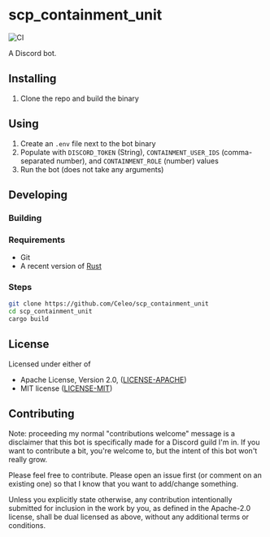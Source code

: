 # scp_containment_unit

![CI](https://github.com/Celeo/scp_containment_unit/workflows/CI/badge.svg?branch=master)

A Discord bot.

## Installing

1. Clone the repo and build the binary

## Using

1. Create an `.env` file next to the bot binary
1. Populate with `DISCORD_TOKEN` (String), `CONTAINMENT_USER_IDS` (comma-separated number), and `CONTAINMENT_ROLE` (number) values
1. Run the bot (does not take any arguments)

## Developing

### Building

### Requirements

* Git
* A recent version of [Rust](https://www.rust-lang.org/tools/install)

### Steps

```sh
git clone https://github.com/Celeo/scp_containment_unit
cd scp_containment_unit
cargo build
```

## License

Licensed under either of

* Apache License, Version 2.0, ([LICENSE-APACHE](LICENSE-APACHE))
* MIT license ([LICENSE-MIT](LICENSE-MIT))

## Contributing

Note: proceeding my normal "contributions welcome" message is a disclaimer that this bot is specifically made for a Discord guild I'm in. If you want to contribute a bit, you're welcome to, but the intent of this bot won't really grow.

Please feel free to contribute. Please open an issue first (or comment on an existing one) so that I know that you want to add/change something.

Unless you explicitly state otherwise, any contribution intentionally submitted for inclusion in the work by you, as defined in the Apache-2.0 license,
shall be dual licensed as above, without any additional terms or conditions.
